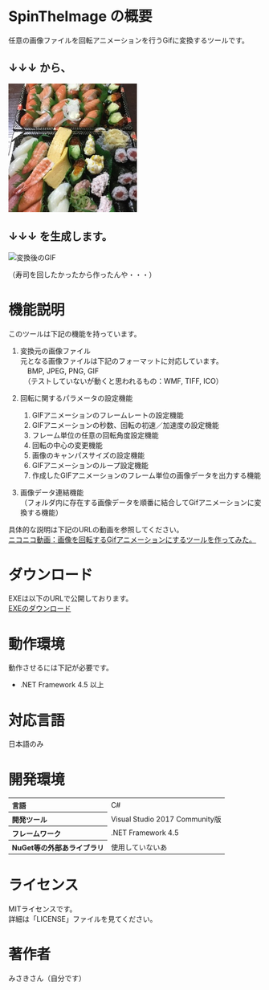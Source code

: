 # SpinTheImage の概要
任意の画像ファイルを回転アニメーションを行うGifに変換するツールです。

## ↓↓↓ から、  
![元の画像](https://github.com/misaki01/SpinTheImage/blob/image/%E9%A3%9F%E3%81%B9%E7%89%A9_%E3%81%99%E3%81%97.jpg)  
  
## ↓↓↓ を生成します。  
![変換後のGIF](https://github.com/misaki01/SpinTheImage/blob/image/%E9%A3%9F%E3%81%B9%E7%89%A9_%E3%81%99%E3%81%97.gif)  
  
（寿司を回したかったから作ったんや・・・）  
  
# 機能説明  
このツールは下記の機能を持っています。

1. 変換元の画像ファイル  
元となる画像ファイルは下記のフォーマットに対応しています。  
　BMP, JPEG, PNG, GIF  
　（テストしていないが動くと思われるもの：WMF, TIFF, ICO）
  
1. 回転に関するパラメータの設定機能
    1. GIFアニメーションのフレームレートの設定機能
    1. GIFアニメーションの秒数、回転の初速／加速度の設定機能
    1. フレーム単位の任意の回転角度設定機能
    1. 回転の中心の変更機能
    1. 画像のキャンパスサイズの設定機能
    1. GIFアニメーションのループ設定機能
    1. 作成したGIFアニメーションのフレーム単位の画像データを出力する機能

1. 画像データ連結機能  
（フォルダ内に存在する画像データを順番に結合してGifアニメーションに変換する機能）  
  
具体的な説明は下記のURLの動画を参照してください。  
[ニコニコ動画：画像を回転するGifアニメーションにするツールを作ってみた。](https://www.nicovideo.jp/watch/sm34930969)  

# ダウンロード
EXEは以下のURLで公開しております。  
[EXEのダウンロード](https://drive.google.com/file/d/1YuYKYObnPTVpQislpdmf920jSIyNhJ2w)  
  
# 動作環境
動作させるには下記が必要です。  
* .NET Framework 4.5 以上  
  
# 対応言語
日本語のみ  
  
# 開発環境
<table>
<tr><th align="left">言語</th><td>C#</td></tr>
<tr><th align="left">開発ツール</th><td>Visual Studio 2017 Community版</td></tr>
<tr><th align="left">フレームワーク</th><td>.NET Framework 4.5</td></tr>
<tr><th align="left">NuGet等の外部あライブラリ</th><td>使用していないあ</td></tr>
</table>
  
# ライセンス
MITライセンスです。  
詳細は「LICENSE」ファイルを見てください。  
    
# 著作者
みさきさん（自分です）
